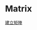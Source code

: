 # Matrix

[建立矩陣](https://docs.microsoft.com/zh-tw/sql/reporting-services/report-design/create-a-matrix-report-builder-and-ssrs?view=sql-server-ver15)